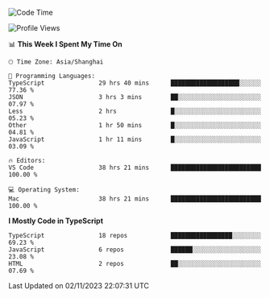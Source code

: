 <!--START_SECTION:waka-->
![Code Time](http://img.shields.io/badge/Code%20Time-5%2C364%20hrs%202%20mins-blue)

![Profile Views](http://img.shields.io/badge/Profile%20Views-1-blue)

📊 **This Week I Spent My Time On** 

```text
🕑︎ Time Zone: Asia/Shanghai

💬 Programming Languages: 
TypeScript               29 hrs 40 mins      ███████████████████░░░░░░   77.36 % 
JSON                     3 hrs 3 mins        ██░░░░░░░░░░░░░░░░░░░░░░░   07.97 % 
Less                     2 hrs               █░░░░░░░░░░░░░░░░░░░░░░░░   05.23 % 
Other                    1 hr 50 mins        █░░░░░░░░░░░░░░░░░░░░░░░░   04.81 % 
JavaScript               1 hr 11 mins        █░░░░░░░░░░░░░░░░░░░░░░░░   03.09 % 

🔥 Editors: 
VS Code                  38 hrs 21 mins      █████████████████████████   100.00 % 

💻 Operating System: 
Mac                      38 hrs 21 mins      █████████████████████████   100.00 % 
```

**I Mostly Code in TypeScript** 

```text
TypeScript               18 repos            █████████████████░░░░░░░░   69.23 % 
JavaScript               6 repos             ██████░░░░░░░░░░░░░░░░░░░   23.08 % 
HTML                     2 repos             ██░░░░░░░░░░░░░░░░░░░░░░░   07.69 % 
```




 Last Updated on 02/11/2023 22:07:31 UTC
<!--END_SECTION:waka-->
